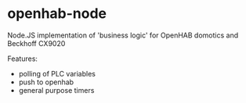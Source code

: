# openhab-node
Node.JS implementation of 'business logic' for OpenHAB domotics and Beckhoff CX9020

Features:
* polling of PLC variables
* push to openhab
* general purpose timers
